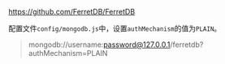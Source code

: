 https://github.com/FerretDB/FerretDB

配置文件`config/mongodb.js`中，设置`authMechanism`的值为`PLAIN`。

> mongodb://username:password@127.0.0.1/ferretdb?authMechanism=PLAIN
